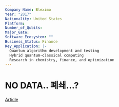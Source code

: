 ```yaml
---
Company Name: Bleximo
Year: "2017"
Nationality: United States
Platform: 
Number_of_Qubits: 
Major_Gate: 
Software_Ecosystem: ""
Business_Status: Finance
Key_Application: |-
  Quantum algorithm development and testing  
  Hybrid quantum-classical computing  
  Research in chemistry, finance, and optimization
---
```

# NO DATA.. 폐쇄...?


[Article](https://thequantuminsider.com/2022/03/22/bleximo-researchers-offer-demonstration-to-better-understand-quantum-in-finance/)
